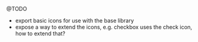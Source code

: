 
@TODO

* export basic icons for use with the base library
* expose a way to extend the icons, e.g. checkbox uses the check icon, how to extend that?


